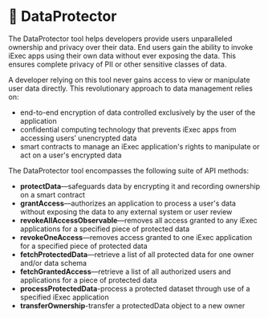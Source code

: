 # 🔐 DataProtector

The DataProtector tool helps developers provide users unparalleled ownership and privacy over their data. End users gain the ability to invoke iExec apps using their own data without ever exposing the data. This ensures complete privacy of PII or other sensitive classes of data. 

A developer relying on this tool never gains access to view or manipulate user data directly. This revolutionary approach to data management relies on:

* end-to-end encryption of data controlled exclusively by the user of the application
* confidential computing technology that prevents iExec apps from accessing users’ unencrypted data
* smart contracts to manage an iExec application's rights to manipulate or act on a user's encrypted data

The DataProtector tool encompasses the following suite of API methods:

* **protectData**—safeguards data by encrypting it and recording ownership on a smart contract
* **grantAccess**—authorizes an application to process a user's data without exposing the data to any external system or user review
* **revokeAllAccessObservable**—removes all access granted to any iExec applications for a specified piece of protected data
* **revokeOneAccess**—removes access granted to one iExec application for a specified piece of protected data
* **fetchProtectedData**—retrieve a list of all protected data for one owner and/or data schema
* **fetchGrantedAccess**—retrieve a list of all authorized users and applications for a piece of protected data
* **processProtectedData**-process a protected dataset through use of a specified iExec application
* **transferOwnership**-transfer a protectedData object to a new owner
